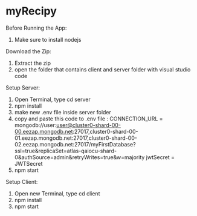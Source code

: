 # myRecipy
Before Running the App:
1. Make sure to install nodejs

Download the Zip:
1. Extract the zip
2. open the folder that contains client and server folder with visual studio code

Setup Server:
1. Open Terminal, type cd server
2. npm install
3. make new .env file inside server folder
4. copy and paste this code to .env file :
CONNECTION_URL = mongodb://user:user@cluster0-shard-00-00.eezap.mongodb.net:27017,cluster0-shard-00-01.eezap.mongodb.net:27017,cluster0-shard-00-02.eezap.mongodb.net:27017/myFirstDatabase?ssl=true&replicaSet=atlas-qaiocu-shard-0&authSource=admin&retryWrites=true&w=majority
jwtSecret = JWTSecret
5. npm start

Setup Client:
1. Open new Terminal, type cd client
2. npm install
3. npm start

